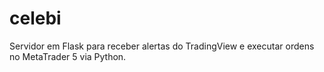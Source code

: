 # celebi
Servidor em Flask para receber alertas do TradingView e executar ordens no MetaTrader 5 via Python.
